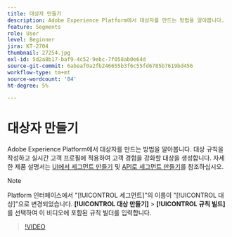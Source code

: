 ```yaml
---
title: 대상자 만들기
description: Adobe Experience Platform에서 대상자를 만드는 방법을 알아봅니다.
feature: Segments
role: User
level: Beginner
jira: KT-2704
thumbnail: 27254.jpg
exl-id: 5d2a8b17-baf9-4c52-9ebc-7f058ab0e64d
source-git-commit: 6abeaf0a2fb246655b3f6c55fd6785b7619bd456
workflow-type: tm+mt
source-wordcount: '84'
ht-degree: 5%

---
```


# 대상자 만들기

Adobe Experience Platform에서 대상자를 만드는 방법을 알아봅니다. 대상 규칙을 작성하고 실시간 고객 프로필에 적용하여 고객 경험을 강화할 대상을 생성합니다. 자세한 제품 설명서는 [UI에서 세그먼트 만들기](https://experienceleague.adobe.com/docs/experience-platform/segmentation/ui/overview.html?lang=ko) 및 [API로 세그먼트 만들기](https://experienceleague.adobe.com/docs/experience-platform/segmentation/tutorials/create-a-segment.html?lang=ko)를 참조하십시오.

>[!NOTE]
>
> Platform 인터페이스에서 &quot;[!UICONTROL 세그먼트]&quot;의 이름이 &quot;[!UICONTROL 대상]&quot;으로 변경되었습니다. **[!UICONTROL 대상 만들기]** > **[!UICONTROL 규칙 빌드]**&#x200B;를 선택하여 이 비디오에 포함된 규칙 빌더를 입력합니다.

>[!VIDEO](https://video.tv.adobe.com/v/27254?learn=on&enablevpops)

